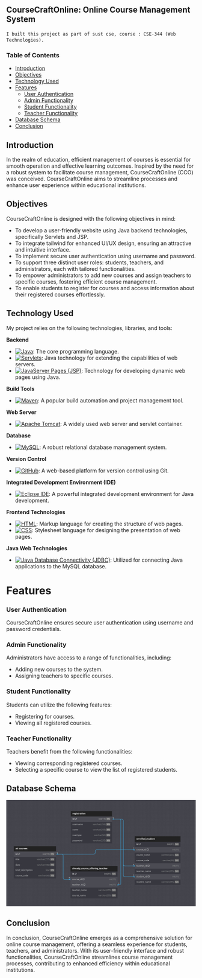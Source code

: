 ## CourseCraftOnline: Online Course Management System
```
I built this project as part of sust cse, course : CSE-344 (Web Technologies).
```
### Table of Contents

- [Introduction](#introduction)
- [Objectives](#objectives)
- [Technology Used](#technology-used)
- [Features](#features)
  - [User Authentication](#user-authentication)
  - [Admin Functionality](#admin-functionality)
  - [Student Functionality](#student-functionality)
  - [Teacher Functionality](#teacher-functionality)
- [Database Schema](#database-schema)
- [Conclusion](#conclusion)

## Introduction

In the realm of education, efficient management of courses is essential for smooth operation and effective learning outcomes. Inspired by the need for a robust system to facilitate course management, CourseCraftOnline (CCO) was conceived. CourseCraftOnline aims to streamline processes and enhance user experience within educational institutions.

## Objectives

CourseCraftOnline is designed with the following objectives in mind:

- To develop a user-friendly website using Java backend technologies, specifically Servlets and JSP.
- To integrate tailwind for enhanced UI/UX design, ensuring an attractive and intuitive interface.
- To implement secure user authentication using username and password.
- To support three distinct user roles: students, teachers, and administrators, each with tailored functionalities.
- To empower administrators to add new courses and assign teachers to specific courses, fostering efficient course management.
- To enable students to register for courses and access information about their registered courses effortlessly.


## Technology Used

My project relies on the following technologies, libraries, and tools:

**Backend**
- [![Java](https://img.shields.io/badge/Java-%23ED8B00.svg?&style=for-the-badge&logo=java&logoColor=white)](https://www.java.com): The core programming language.
- [![Servlets](https://img.shields.io/badge/Servlets-%23D33222.svg?&style=for-the-badge&logo=java&logoColor=white)](https://javaee.github.io/servlet-spec/): Java technology for extending the capabilities of web servers.
- [![JavaServer Pages (JSP)](https://img.shields.io/badge/JSP-%23FFA500.svg?&style=for-the-badge&logo=java&logoColor=white)](https://javaee.github.io/jsp-spec/): Technology for developing dynamic web pages using Java.

**Build Tools**
- [![Maven](https://img.shields.io/badge/Maven-%23C71A36.svg?&style=for-the-badge&logo=apache-maven&logoColor=white)](https://maven.apache.org): A popular build automation and project management tool.

**Web Server**
- [![Apache Tomcat](https://img.shields.io/badge/Apache_Tomcat-%23F8DC75.svg?&style=for-the-badge&logo=apache-tomcat&logoColor=black)](http://tomcat.apache.org): A widely used web server and servlet container.

**Database**
- [![MySQL](https://img.shields.io/badge/MySQL-%234479A1.svg?&style=for-the-badge&logo=mysql&logoColor=white)](https://www.mysql.com): A robust relational database management system.

**Version Control**
- [![GitHub](https://img.shields.io/badge/GitHub-%23121011.svg?&style=for-the-badge&logo=github&logoColor=white)](https://github.com): A web-based platform for version control using Git.

**Integrated Development Environment (IDE)**
- [![Eclipse IDE](https://img.shields.io/badge/Eclipse_IDE-%23000000.svg?&style=for-the-badge&logo=eclipse&logoColor=white)](https://www.eclipse.org/ide/): A powerful integrated development environment for Java development.

**Frontend Technologies**
- [![HTML](https://img.shields.io/badge/HTML-%23E44D26.svg?&style=for-the-badge&logo=html5&logoColor=white)](https://developer.mozilla.org/en-US/docs/Web/HTML): Markup language for creating the structure of web pages.
- [![CSS](https://img.shields.io/badge/CSS-%231572B6.svg?&style=for-the-badge&logo=css3&logoColor=white)](https://developer.mozilla.org/en-US/docs/Web/CSS): Stylesheet language for designing the presentation of web pages.

**Java Web Technologies**
- [![Java Database Connectivity (JDBC)](https://img.shields.io/badge/JDBC-%23EA5E00.svg?&style=for-the-badge&logo=java&logoColor=white)](https://docs.oracle.com/en/java/javase/14/docs/api/java.sql/java/sql/package-summary.html): Utilized for connecting Java applications to the MySQL database.


# Features

### User Authentication

CourseCraftOnline ensures secure user authentication using username and password credentials.

### Admin Functionality

Administrators have access to a range of functionalities, including:

- Adding new courses to the system.
- Assigning teachers to specific courses.

### Student Functionality

Students can utilize the following features:

- Registering for courses.
- Viewing all registered courses.

### Teacher Functionality

Teachers benefit from the following functionalities:

- Viewing corresponding registered courses.
- Selecting a specific course to view the list of registered students.

## Database Schema

<img src = "database.jpeg">

## Conclusion

In conclusion, CourseCraftOnline emerges as a comprehensive solution for online course management, offering a seamless experience for students, teachers, and administrators. With its user-friendly interface and robust functionalities, CourseCraftOnline streamlines course management processes, contributing to enhanced efficiency within educational institutions.
